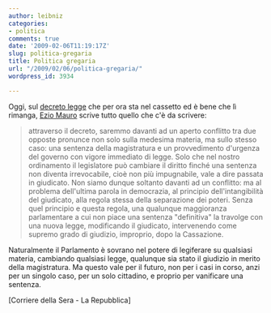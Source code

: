 ```yaml
---
author: leibniz
categories:
- politica
comments: true
date: '2009-02-06T11:19:17Z'
slug: politica-gregaria
title: Politica gregaria
url: "/2009/02/06/politica-gregaria/"
wordpress_id: 3934

---
```

Oggi, sul [decreto legge](https://www.corriere.it/cronache/09_febbraio_06/eluana_englaro_idratazione_polemica_180dfe72-f42c-11dd-952a-00144f02aabc.shtml) che per ora sta nel cassetto ed è bene che lì rimanga, [Ezio Mauro](https://www.repubblica.it/2009/02/sezioni/cronaca/eluana-englaro/editoriale-ezio-mauro/editoriale-ezio-mauro.html) scrive tutto quello che c'è da scrivere:


> attraverso il decreto, saremmo davanti ad un aperto conflitto tra due opposte pronunce non solo sulla medesima materia, ma sullo stesso caso: una sentenza della magistratura e un provvedimento d'urgenza del governo con vigore immediato di legge. Solo che nel nostro ordinamento il legislatore può cambiare il diritto finché una sentenza non diventa irrevocabile, cioè non più impugnabile, vale a dire passata in giudicato. Non siamo dunque soltanto davanti ad un conflitto: ma al problema dell'ultima parola in democrazia, al principio dell'intangibilità del giudicato, alla regola stessa della separazione dei poteri. Senza quel principio e questa regola, una qualunque maggioranza parlamentare a cui non piace una sentenza "definitiva" la travolge con una nuova legge, modificando il giudicato, intervenendo come supremo grado di giudizio, improprio, dopo la Cassazione.

Naturalmente il Parlamento è sovrano nel potere di legiferare su qualsiasi materia, cambiando qualsiasi legge, qualunque sia stato il giudizio in merito della magistratura. Ma questo vale per il futuro, non per i casi in corso, anzi per un singolo caso, per un solo cittadino, e proprio per vanificare una sentenza.


[Corriere della Sera - La Repubblica]
